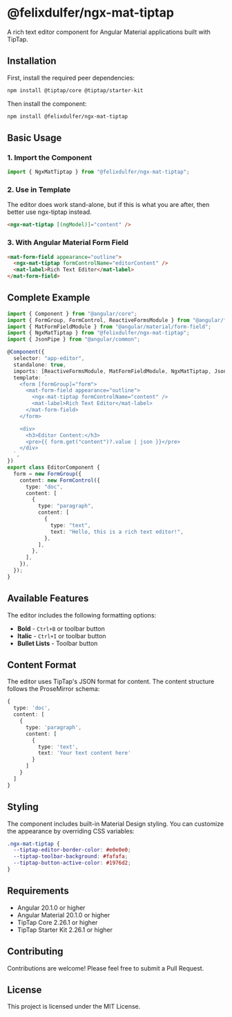 # @felixdulfer/ngx-mat-tiptap

A rich text editor component for Angular Material applications built with TipTap.

## Installation

First, install the required peer dependencies:

```bash
npm install @tiptap/core @tiptap/starter-kit
```

Then install the component:

```bash
npm install @felixdulfer/ngx-mat-tiptap
```

## Basic Usage

### 1. Import the Component

```typescript
import { NgxMatTiptap } from "@felixdulfer/ngx-mat-tiptap";
```

### 2. Use in Template

The editor does work stand-alone, but if this is what you are after, then better use ngx-tiptap instead.

```html
<ngx-mat-tiptap [(ngModel)]="content" />
```

### 3. With Angular Material Form Field

```html
<mat-form-field appearance="outline">
  <ngx-mat-tiptap formControlName="editorContent" />
  <mat-label>Rich Text Editor</mat-label>
</mat-form-field>
```

## Complete Example

```typescript
import { Component } from "@angular/core";
import { FormGroup, FormControl, ReactiveFormsModule } from "@angular/forms";
import { MatFormFieldModule } from "@angular/material/form-field";
import { NgxMatTiptap } from "@felixdulfer/ngx-mat-tiptap";
import { JsonPipe } from "@angular/common";

@Component({
  selector: "app-editor",
  standalone: true,
  imports: [ReactiveFormsModule, MatFormFieldModule, NgxMatTiptap, JsonPipe],
  template: `
    <form [formGroup]="form">
      <mat-form-field appearance="outline">
        <ngx-mat-tiptap formControlName="content" />
        <mat-label>Rich Text Editor</mat-label>
      </mat-form-field>
    </form>

    <div>
      <h3>Editor Content:</h3>
      <pre>{{ form.get("content")?.value | json }}</pre>
    </div>
  `,
})
export class EditorComponent {
  form = new FormGroup({
    content: new FormControl({
      type: "doc",
      content: [
        {
          type: "paragraph",
          content: [
            {
              type: "text",
              text: "Hello, this is a rich text editor!",
            },
          ],
        },
      ],
    }),
  });
}
```

## Available Features

The editor includes the following formatting options:

- **Bold** - `Ctrl+B` or toolbar button
- **Italic** - `Ctrl+I` or toolbar button
- **Bullet Lists** - Toolbar button

## Content Format

The editor uses TipTap's JSON format for content. The content structure follows the ProseMirror schema:

```typescript
{
  type: 'doc',
  content: [
    {
      type: 'paragraph',
      content: [
        {
          type: 'text',
          text: 'Your text content here'
        }
      ]
    }
  ]
}
```

## Styling

The component includes built-in Material Design styling. You can customize the appearance by overriding CSS variables:

```scss
.ngx-mat-tiptap {
  --tiptap-editor-border-color: #e0e0e0;
  --tiptap-toolbar-background: #fafafa;
  --tiptap-button-active-color: #1976d2;
}
```

## Requirements

- Angular 20.1.0 or higher
- Angular Material 20.1.0 or higher
- TipTap Core 2.26.1 or higher
- TipTap Starter Kit 2.26.1 or higher

## Contributing

Contributions are welcome! Please feel free to submit a Pull Request.

## License

This project is licensed under the MIT License.
